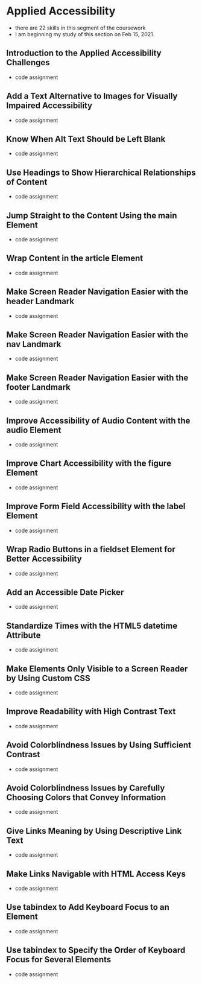 # Applied Accessibility 
* there are 22 skills in this segment of the coursework 
* I am beginning my study of this section on Feb 15, 2021. 

## Introduction to the Applied Accessibility Challenges
* code assignment 

## Add a Text Alternative to Images for Visually Impaired Accessibility
* code assignment 

## Know When Alt Text Should be Left Blank
* code assignment 

## Use Headings to Show Hierarchical Relationships of Content
* code assignment 

## Jump Straight to the Content Using the main Element
* code assignment 

## Wrap Content in the article Element
* code assignment 

## Make Screen Reader Navigation Easier with the header Landmark
* code assignment 

## Make Screen Reader Navigation Easier with the nav Landmark
* code assignment 

## Make Screen Reader Navigation Easier with the footer Landmark
* code assignment 

## Improve Accessibility of Audio Content with the audio Element
* code assignment 

## Improve Chart Accessibility with the figure Element
* code assignment 

## Improve Form Field Accessibility with the label Element
* code assignment 

## Wrap Radio Buttons in a fieldset Element for Better Accessibility
* code assignment 

## Add an Accessible Date Picker
* code assignment 

## Standardize Times with the HTML5 datetime Attribute
* code assignment 

## Make Elements Only Visible to a Screen Reader by Using Custom CSS
* code assignment 

## Improve Readability with High Contrast Text
* code assignment 

## Avoid Colorblindness Issues by Using Sufficient Contrast
* code assignment 

## Avoid Colorblindness Issues by Carefully Choosing Colors that Convey Information
* code assignment 

## Give Links Meaning by Using Descriptive Link Text
* code assignment 

## Make Links Navigable with HTML Access Keys
* code assignment 

## Use tabindex to Add Keyboard Focus to an Element
* code assignment 

## Use tabindex to Specify the Order of Keyboard Focus for Several Elements
* code assignment 
